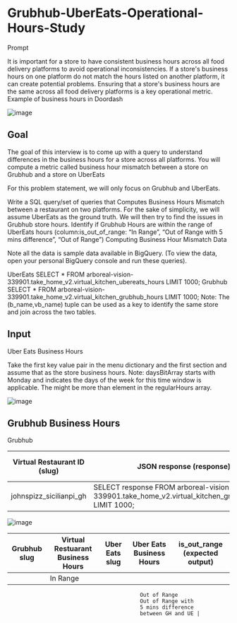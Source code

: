 # Grubhub-UberEats-Operational-Hours-Study

Prompt

It is important for a store to have consistent business hours across all food delivery platforms to avoid operational inconsistencies.
If a store's business hours on one platform do not match the hours listed on another platform, it can create potential problems.
Ensuring that a store's business hours are the same across all food delivery platforms is a key operational metric.
Example of business hours in Doordash

![image](https://github.com/user-attachments/assets/fa2df0b7-0432-4bab-9dd4-caaf1e13332c)

## Goal

The goal of this interview is to come up with a query to understand differences in the business hours for a store across all platforms. You will compute a metric called business hour mismatch between a store on Grubhub and a store on UberEats

For this problem statement, we will only focus on Grubhub and UberEats.

Write a SQL query/set of queries that
Computes Business Hours Mismatch between a restaurant on two platforms. For the sake of simplicity, we will assume UberEats as the ground truth. We will then try to find the issues in Grubhub store hours.
Identify if Grubhub Hours are within the range of UberEats hours (column:is_out_of_range: “In Range”, “Out of Range with 5 mins difference”, “Out of Range”)
Computing Business Hour Mismatch
Data

Note all the data is sample data available in BigQuery. (To view the data, open your personal BigQuery console and run these queries).

UberEats	SELECT * FROM arboreal-vision-339901.take_home_v2.virtual_kitchen_ubereats_hours LIMIT 1000;
Grubhub	SELECT * FROM arboreal-vision-339901.take_home_v2.virtual_kitchen_grubhub_hours LIMIT 1000;
Note: The (b_name,vb_name) tuple can be used as a key to identify the same store and join across the two tables.

## Input

Uber Eats Business Hours

Take the first key value pair in the menu dictionary and the first section and assume that as the store business hours.
Note: daysBitArray starts with Monday and indicates the days of the week for this time window is applicable. The might be more than element in the regularHours array.


![image](https://github.com/user-attachments/assets/99c06ab9-2867-43e4-bb7c-7ccf79034294)

## Grubhub Business Hours

Grubhub

| Virtual Restaurant ID (slug) | JSON response (response) | Link to Block |
|----------|----------|---------|
| johnspizz_sicilianpi_gh   | SELECT response FROM arboreal-vision-339901.take_home_v2.virtual_kitchen_grubhub_hours LIMIT 1000;	

![image](https://github.com/user-attachments/assets/5a5e0760-5b37-4155-a1fb-811e44283e46)

| Grubhub slug | Virtual Restuarant Business Hours| Uber Eats slug | Uber Eats Business Hours | is_out_range (expected output) |
|----------|----------|--------- |---------- |------- |
                                             | In Range
                                              Out of Range
                                              Out of Range with 
                                              5 mins difference 
                                              between GH and UE |










